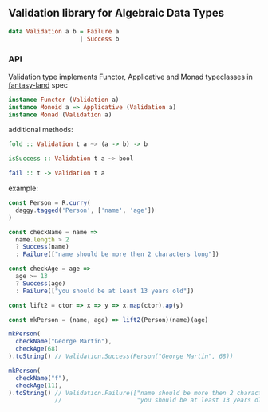 ## Validation library for Algebraic Data Types

```haskell
data Validation a b = Failure a
                    | Success b
```

### API
Validation type implements Functor, Applicative and Monad typeclasses in [fantasy-land](https://github.com/fantasyland/fantasy-land) spec

```haskell
instance Functor (Validation a)
instance Monoid a => Applicative (Validation a)
instance Monad (Validation a)
```

additional methods:

```haskell
fold :: Validation t a ~> (a -> b) -> b

isSuccess :: Validation t a ~> bool

fail :: t -> Validation t a
```

example:

```js
const Person = R.curry(
  daggy.tagged('Person', ['name', 'age'])
)

const checkName = name =>
  name.length > 2
  ? Success(name)
  : Failure(["name should be more then 2 characters long"])

const checkAge = age =>
  age >= 13
  ? Success(age)
  : Failure(["you should be at least 13 years old"])

const lift2 = ctor => x => y => x.map(ctor).ap(y)

const mkPerson = (name, age) => lift2(Person)(name)(age)

mkPerson(
  checkName("George Martin"),
  checkAge(68)
).toString() // Validation.Success(Person("George Martin", 68))

mkPerson(
  checkName("f"),
  checkAge(11),
).toString() // Validation.Failure(["name should be more then 2 characters long", 
             //                     "you should be at least 13 years old"])
```
